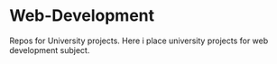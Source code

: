 # Web-Development 
Repos for University projects. 
Here i place university projects for web development subject.

